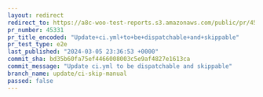 ```yaml
---
layout: redirect
redirect_to: https://a8c-woo-test-reports.s3.amazonaws.com/public/pr/45331/e2e/index.html
pr_number: 45331
pr_title_encoded: "Update+ci.yml+to+be+dispatchable+and+skippable"
pr_test_type: e2e
last_published: "2024-03-05 23:36:53 +0000"
commit_sha: bd35b60fa75ef4466008003c5e9af4827e1613ca
commit_message: "Update ci.yml to be dispatchable and skippable"
branch_name: update/ci-skip-manual
passed: false
---
```

